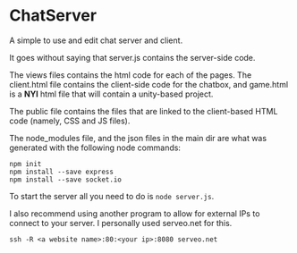 # ChatServer
A simple to use and edit chat server and client.  

It goes without saying that server.js contains the server-side code.

The views files contains the html code for each of the pages.  The client.html file contains the client-side code for the chatbox, and game.html is a **NYI** html file that will contain a unity-based project.

The public file contains the files that are linked to the client-based HTML code (namely, CSS and JS files).

The node_modules file, and the json files in the main dir are what was generated with the following node commands:
```
npm init
npm install --save express
npm install --save socket.io 
```


To start the server all you need to do is `node server.js`.

I also recommend using another program to allow for external IPs to connect to your server. I personally used serveo.net for this.

`ssh -R <a website name>:80:<your ip>:8080 serveo.net`
